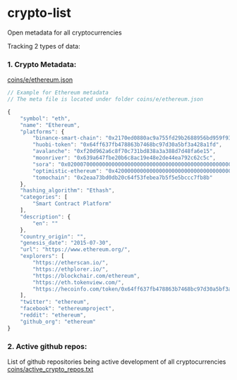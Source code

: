 # crypto-list
Open metadata for all cryptocurrencies

Tracking 2 types of data:
### **1. Crypto Metadata:** 

[coins/e/ethereum.json](https://github.com/codemask-labs/crypto-list/tree/main/coins/e/ethereum.json)
```javascript
// Example for Ethereum metadata
// The meta file is located under folder coins/e/ethereum.json

{
    "symbol": "eth",
    "name": "Ethereum",
    "platforms": {
        "binance-smart-chain": "0x2170ed0880ac9a755fd29b2688956bd959f933f8",
        "huobi-token": "0x64ff637fb478863b7468bc97d30a5bf3a428a1fd",
        "avalanche": "0xf20d962a6c8f70c731bd838a3a388d7d48fa6e15",
        "moonriver": "0x639a647fbe20b6c8ac19e48e2de44ea792c62c5c",
        "sora": "0x0200070000000000000000000000000000000000000000000000000000000000 ",
        "optimistic-ethereum": "0x4200000000000000000000000000000000000006",
        "tomochain": "0x2eaa73bd0db20c64f53febea7b5f5e5bccc7fb8b"
    },
    "hashing_algorithm": "Ethash",
    "categories": [
        "Smart Contract Platform"
    ],
    "description": {
        "en": ""
    },
    "country_origin": "",
    "genesis_date": "2015-07-30",
    "url": "https://www.ethereum.org/",
    "explorers": [
        "https://etherscan.io/",
        "https://ethplorer.io/",
        "https://blockchair.com/ethereum",
        "https://eth.tokenview.com/",
        "https://hecoinfo.com/token/0x64ff637fb478863b7468bc97d30a5bf3a428a1fd"
    ],
    "twitter": "ethereum",
    "facebook": "ethereumproject",
    "reddit": "ethereum",
    "github_org": "ethereum"
}
```
### **2. Active github repos:**

List of github repositories being active development of all cryptocurrencies
[coins/active_crypto_repos.txt](https://github.com/codemask-labs/crypto-list/blob/main/active_crypto_repos.txt)